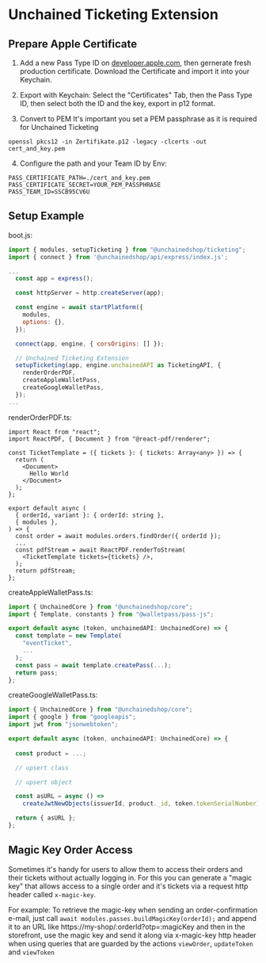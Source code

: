 # Unchained Ticketing Extension

## Prepare Apple Certificate

1. Add a new Pass Type ID on [developer.apple.com](https://developer.apple.com/account), then gernerate fresh production certificate. Download the Certificate and import it into your Keychain.

2. Export with Keychain: Select the "Certificates" Tab, then the Pass Type ID, then select both the ID and the key, export in p12 format.

3. Convert to PEM
It's important you set a PEM passphrase as it is required for Unchained Ticketing
```
openssl pkcs12 -in Zertifikate.p12 -legacy -clcerts -out cert_and_key.pem
```

4. Configure the path and your Team ID by Env:

```
PASS_CERTIFICATE_PATH=./cert_and_key.pem
PASS_CERTIFICATE_SECRET=YOUR_PEM_PASSPHRASE
PASS_TEAM_ID=SSCB95CV6U
```

## Setup Example

boot.js:
```js
import { modules, setupTicketing } from "@unchainedshop/ticketing";
import { connect } from '@unchainedshop/api/express/index.js';

...
  const app = express();

  const httpServer = http.createServer(app);

  const engine = await startPlatform({
    modules,
    options: {},
  });

  connect(app, engine, { corsOrigins: [] });

  // Unchained Ticketing Extension
  setupTicketing(app, engine.unchainedAPI as TicketingAPI, {
    renderOrderPDF,
    createAppleWalletPass,
    createGoogleWalletPass,
  });
...
```


renderOrderPDF.ts:
```tsx
import React from "react";
import ReactPDF, { Document } from "@react-pdf/renderer";

const TicketTemplate = ({ tickets }: { tickets: Array<any> }) => {
  return (
    <Document>
      Hello World
    </Document>
  );
};

export default async (
  { orderId, variant }: { orderId: string },
  { modules },
) => {
  const order = await modules.orders.findOrder({ orderId });
  ...
  const pdfStream = await ReactPDF.renderToStream(
    <TicketTemplate tickets={tickets} />,
  );
  return pdfStream;
};
```

createAppleWalletPass.ts:
```ts
import { UnchainedCore } from "@unchainedshop/core";
import { Template, constants } from "@walletpass/pass-js";

export default async (token, unchainedAPI: UnchainedCore) => {
  const template = new Template(
    "eventTicket",
    ...
  );
  const pass = await template.createPass(...);
  return pass;
};
```

createGoogleWalletPass.ts:
```ts
import { UnchainedCore } from "@unchainedshop/core";
import { google } from "googleapis";
import jwt from "jsonwebtoken";

export default async (token, unchainedAPI: UnchainedCore) => {
  
  const product = ...;

  // upsert class

  // upsert object

  const asURL = async () =>
    createJwtNewObjects(issuerId, product._id, token.tokenSerialNumber);

  return { asURL };
};
```

## Magic Key Order Access

Sometimes it's handy for users to allow them to access their orders and their tickets without actually logging in. For this you can generate a "magic key" that allows access to a single order and it's tickets via a request http header called `x-magic-key`.

For example: To retrieve the magic-key when sending an order-confirmation e-mail, just call `await modules.passes.buildMagicKey(orderId);` and append it to an URL like https://my-shop/:orderId?otp=:magicKey and then in the storefront, use the magic key and send it along via x-magic-key http header when using queries that are guarded by the actions `viewOrder`, `updateToken` and `viewToken`